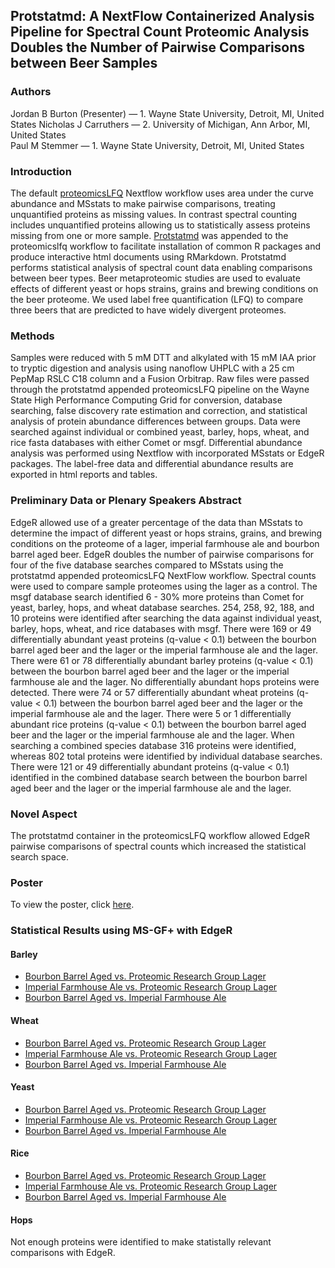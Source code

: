 ## Protstatmd: A NextFlow Containerized Analysis Pipeline for Spectral Count Proteomic Analysis Doubles the Number of Pairwise Comparisons between Beer Samples

### Authors

Jordan B Burton (Presenter) — 1. Wayne State University, Detroit, MI, United States
Nicholas J Carruthers  — 2. University of Michigan, Ann Arbor, MI, United States  
Paul M Stemmer  — 1. Wayne State University, Detroit, MI, United States  

### Introduction
The default [proteomicsLFQ](https://nf-co.re/proteomicslfq) Nextflow workflow uses area under the curve abundance and MSstats to make pairwise comparisons, treating unquantified proteins as missing values.  In contrast spectral counting includes unquantified proteins allowing us to statistically assess proteins missing from one or more sample. [Protstatmd](https://github.com/ncarrut/protstatmd) was appended to the proteomicslfq workflow to facilitate installation of common R packages and produce interactive html documents using RMarkdown. Protstatmd performs statistical analysis of spectral count data enabling comparisons between beer types. Beer metaproteomic studies are used to evaluate effects of different yeast or hops strains, grains and brewing conditions on the beer proteome. We used label free quantification (LFQ) to compare three beers that are predicted to have widely divergent proteomes. 

### Methods
Samples were reduced with 5 mM DTT and alkylated with 15 mM IAA prior to tryptic digestion and analysis using nanoflow UHPLC with a 25 cm PepMap RSLC C18 column and a Fusion Orbitrap. Raw files were passed through the protstatmd appended proteomicsLFQ pipeline on the Wayne State High Performance Computing Grid for conversion, database searching, false discovery rate estimation and correction, and statistical analysis of protein abundance differences between groups. Data were searched against individual or combined yeast, barley, hops, wheat, and rice fasta databases with either Comet or msgf. Differential abundance analysis was performed using Nextflow with incorporated MSstats or EdgeR packages. The label-free data and differential abundance results are exported in html reports and tables.

### Preliminary Data or Plenary Speakers Abstract
EdgeR allowed use of a greater percentage of the data than MSstats to determine the impact of different yeast or hops strains, grains, and brewing conditions on the proteome of a lager, imperial farmhouse ale and bourbon barrel aged beer. EdgeR doubles the number of pairwise comparisons for four of the five database searches compared to MSstats using the protstatmd appended proteomicsLFQ NextFlow workflow. Spectral counts were used to compare sample proteomes using the lager as a control. The msgf database search identified 6 - 30% more proteins than Comet for yeast, barley, hops, and wheat database searches. 254, 258, 92, 188, and 10 proteins were identified after searching the data against individual yeast, barley, hops, wheat, and rice databases with msgf. There were 169 or 49 differentially abundant yeast proteins (q-value < 0.1) between the bourbon barrel aged beer and the lager or the imperial farmhouse ale and the lager. There were 61 or 78 differentially abundant barley proteins (q-value < 0.1) between the bourbon barrel aged beer and the lager or the imperial farmhouse ale and the lager. No differentially abundant hops proteins were detected. There were 74 or 57 differentially abundant wheat proteins (q-value < 0.1) between the bourbon barrel aged beer and the lager or the imperial farmhouse ale and the lager. There were 5 or 1 differentially abundant rice proteins (q-value < 0.1) between the bourbon barrel aged beer and the lager or the imperial farmhouse ale and the lager. When searching a combined species database 316 proteins were identified, whereas 802 total proteins were identified by individual database searches. There were 121 or 49 differentially abundant proteins (q-value < 0.1) identified in the combined database search between the bourbon barrel aged beer and the lager or the imperial farmhouse ale and the lager.

### Novel Aspect
The protstatmd container in the proteomicsLFQ workflow allowed EdgeR pairwise comparisons of spectral counts which increased the statistical search space.

### Poster

To view the poster, click [here]().

### Statistical Results using MS-GF+ with EdgeR

#### Barley

- [Bourbon Barrel Aged vs. Proteomic Research Group Lager](ASMS2021/Barley/BBA.PRG_Beer.html)
- [Imperial Farmhouse Ale vs. Proteomic Research Group Lager](ASMS2021/Barley/IFHA.PRG_Beer.html)
- [Bourbon Barrel Aged vs. Imperial Farmhouse Ale](ASMS2021/Barley/BBA.IFHA.html)

#### Wheat
- [Bourbon Barrel Aged vs. Proteomic Research Group Lager](ASMS2021/Wheat/BBA.PRG_Beer.html)
- [Imperial Farmhouse Ale vs. Proteomic Research Group Lager](ASMS2021/Wheat/IFHA.PRG_Beer.html)
- [Bourbon Barrel Aged vs. Imperial Farmhouse Ale](ASMS2021/Wheat/BBA.IFHA.html)

#### Yeast

- [Bourbon Barrel Aged vs. Proteomic Research Group Lager](ASMS2021/Yeast/BBA.PRG_Beer.html)
- [Imperial Farmhouse Ale vs. Proteomic Research Group Lager](ASMS2021/Yeast/IFHA.PRG_Beer.html)
- [Bourbon Barrel Aged vs. Imperial Farmhouse Ale](ASMS2021/Yeast/BBA.IFHA.html)

#### Rice

- [Bourbon Barrel Aged vs. Proteomic Research Group Lager](ASMS2021/Rice/BBA.PRG_Beer.html)
- [Imperial Farmhouse Ale vs. Proteomic Research Group Lager](ASMS2021/Rice/IFHA.PRG_Beer.html)
- [Bourbon Barrel Aged vs. Imperial Farmhouse Ale](ASMS2021/Rice/BBA.IFHA.html)

#### Hops

Not enough proteins were identified to make statistally relevant comparisons with EdgeR.
